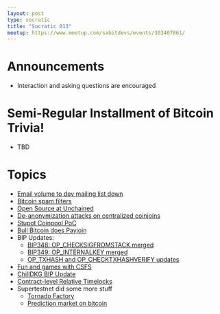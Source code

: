 ```yaml
---
layout: post
type: socratic
title: "Socratic 013"
meetup: https://www.meetup.com/sabitdevs/events/303407861/
---
```


# Announcements

- Interaction and asking questions are encouraged

# Semi-Regular Installment of Bitcoin Trivia!

- TBD

# Topics

- [Email volume to dev mailing list down](https://x.com/lopp/status/1874803077288755257?mx=2)
- [Bitcoin spam filters](https://x.com/oomahq/status/1875339328127431016)
- [Open Source at Unchained](https://unchained.com/blog/unchained-2024-open-source/)
- [De-anonymization attacks on centralized coinjoins](https://groups.google.com/g/bitcoindev/c/CbfbEGozG7c/m/w2B-RRdUCQAJ?pli=1)
- [Stupot Coinpool PoC](https://x.com/stutxo/status/1873384602552738236)
- [Bull Bitcoin does Payjoin](https://www.bullbitcoin.com/blog/bull-bitcoin-wallet-payjoin)
- BIP Updates:
  - [BIP348: OP_CHECKSIGFROMSTACK merged](https://github.com/bitcoin/bips/pull/1535)
  - [BIP349: OP_INTERNALKEY merged](https://github.com/bitcoin/bips/blob/master/bip-0349.md)
  - [OP_TXHASH and OP_CHECKTXHASHVERIFY updates](https://github.com/bitcoin/bips/pull/1500)
- [Fun and games with CSFS](https://rubin.io/bitcoin/2024/12/02/csfs-ctv-rekey-symmetry/)
- [ChillDKG BIP Update](https://groups.google.com/g/bitcoindev/c/HE3HSnGTpoQ/m/Y2VhaMCrCAAJ)
- [Contract-level Relative Timelocks](https://delvingbitcoin.org/t/contract-level-relative-timelocks-or-lets-talk-about-ancestry-proofs-and-singletons/1353)
- Supertestnet did some more stuff
  - [Tornado Factory](https://github.com/supertestnet/tornado_factory)
  - [Prediction market on bitcoin](https://gist.github.com/supertestnet/d4d9a8dc4c975dc36eec0a8816d1f99f)
